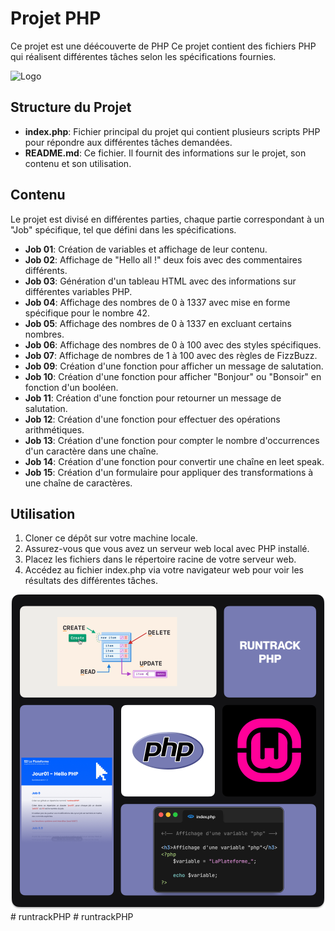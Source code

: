 # Projet PHP

Ce projet est une déécouverte de PHP
Ce projet contient des fichiers PHP qui réalisent différentes tâches selon les spécifications fournies.

![Logo](https://www.php.net/images/logos/php-logo.svg)

## Structure du Projet

- **index.php**: Fichier principal du projet qui contient plusieurs scripts PHP pour répondre aux différentes tâches demandées.
- **README.md**: Ce fichier. Il fournit des informations sur le projet, son contenu et son utilisation.

## Contenu

Le projet est divisé en différentes parties, chaque partie correspondant à un "Job" spécifique, tel que défini dans les spécifications.

- **Job 01**: Création de variables et affichage de leur contenu.
- **Job 02**: Affichage de "Hello all !" deux fois avec des commentaires différents.
- **Job 03**: Génération d'un tableau HTML avec des informations sur différentes variables PHP.
- **Job 04**: Affichage des nombres de 0 à 1337 avec mise en forme spécifique pour le nombre 42.
- **Job 05**: Affichage des nombres de 0 à 1337 en excluant certains nombres.
- **Job 06**: Affichage des nombres de 0 à 100 avec des styles spécifiques.
- **Job 07**: Affichage de nombres de 1 à 100 avec des règles de FizzBuzz.
- **Job 09**: Création d'une fonction pour afficher un message de salutation.
- **Job 10**: Création d'une fonction pour afficher "Bonjour" ou "Bonsoir" en fonction d'un booléen.
- **Job 11**: Création d'une fonction pour retourner un message de salutation.
- **Job 12**: Création d'une fonction pour effectuer des opérations arithmétiques.
- **Job 13**: Création d'une fonction pour compter le nombre d'occurrences d'un caractère dans une chaîne.
- **Job 14**: Création d'une fonction pour convertir une chaîne en leet speak.
- **Job 15**: Création d'un formulaire pour appliquer des transformations à une chaîne de caractères.

## Utilisation

1. Cloner ce dépôt sur votre machine locale.
2. Assurez-vous que vous avez un serveur web local avec PHP installé.
3. Placez les fichiers dans le répertoire racine de votre serveur web.
4. Accédez au fichier index.php via votre navigateur web pour voir les résultats des différentes tâches.


![Logo](./images/php-presentation.png)#   r u n t r a c k P H P 
 
 #   r u n t r a c k P H P 
 
 